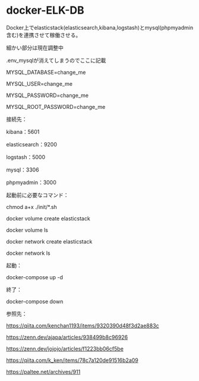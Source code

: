 # docker-ELK-DB

Docker上でelasticstack(elasticsearch,kibana,logstash)とmysql(phpmyadmin含む)を連携させて稼働させる。

細かい部分は現在調整中


.env_mysqlが消えてしまうのでここに記載

  MYSQL_DATABASE=change_me

  MYSQL_USER=change_me

  MYSQL_PASSWORD=change_me

  MYSQL_ROOT_PASSWORD=change_me


接続先：

  kibana：5601

  elasticsearch：9200

  logstash：5000

  mysql：3306

  phpmyadmin：3000


起動前に必要なコマンド：

  chmod a+x ./init/*.sh

  docker volume create elasticstack

  docker volume ls

  docker network create elasticstack

  docker network ls

起動：

  docker-compose up -d

終了：

  docker-compose down


参照先：

  https://qiita.com/kenchan1193/items/9320390d48f3d2ae883c

  https://zenn.dev/ajapa/articles/938499b8c96926

  https://zenn.dev/jojojo/articles/f1223bb06cf5be

  https://qiita.com/k_ken/items/78c7a120de91516b2a09

  https://paltee.net/archives/911
